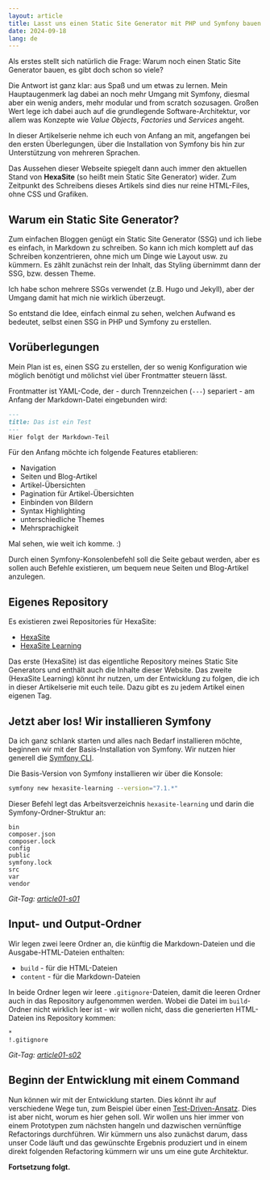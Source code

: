 ```yaml
---
layout: article
title: Lasst uns einen Static Site Generator mit PHP und Symfony bauen
date: 2024-09-18
lang: de
---
```

Als erstes stellt sich natürlich die Frage: Warum noch einen Static Site Generator bauen, es gibt doch schon so viele? 

Die Antwort ist ganz klar: aus Spaß und um etwas zu lernen. Mein Hauptaugenmerk lag dabei an noch mehr Umgang mit Symfony, diesmal aber ein wenig anders, mehr modular und from scratch sozusagen. Großen Wert lege ich dabei auch auf die grundlegende Software-Architektur, vor allem was Konzepte wie _Value Objects_, _Factories_ und _Services_ angeht.

In dieser Artikelserie nehme ich euch von Anfang an mit, angefangen bei den ersten Überlegungen, über die Installation von Symfony bis hin zur Unterstützung von mehreren Sprachen.

Das Aussehen dieser Webseite spiegelt dann auch immer den aktuellen Stand von **HexaSite** (so heißt mein Static Site Generator) wider. Zum Zeitpunkt des Schreibens dieses Artikels sind dies nur reine HTML-Files, ohne CSS und Grafiken.

## Warum ein Static Site Generator?

Zum einfachen Bloggen genügt ein Static Site Generator (SSG) und ich liebe es einfach, in Markdown zu schreiben. So kann ich mich komplett auf das Schreiben konzentrieren, ohne mich um Dinge wie Layout usw. zu kümmern. Es zählt zunächst rein der Inhalt, das Styling übernimmt dann der SSG, bzw. dessen Theme.

Ich habe schon mehrere SSGs verwendet (z.B. Hugo und Jekyll), aber der Umgang damit hat mich nie wirklich überzeugt. 

So entstand die Idee, einfach einmal zu sehen, welchen Aufwand es bedeutet, selbst einen SSG in PHP und Symfony zu erstellen.

## Vorüberlegungen

Mein Plan ist es, einen SSG zu erstellen, der so wenig Konfiguration wie möglich benötigt und mölichst viel über Frontmatter steuern lässt.

Frontmatter ist YAML-Code, der - durch Trennzeichen (`---`) separiert - am Anfang der Markdown-Datei eingebunden wird:

```md
---
title: Das ist ein Test
---
Hier folgt der Markdown-Teil
```

Für den Anfang möchte ich folgende Features etablieren:

- Navigation
- Seiten und Blog-Artikel
- Artikel-Übersichten
- Pagination für Artikel-Übersichten
- Einbinden von Bildern
- Syntax Highlighting
- unterschiedliche Themes
- Mehrsprachigkeit

Mal sehen, wie weit ich komme. :)

Durch einen Symfony-Konsolenbefehl soll die Seite gebaut werden, aber es sollen auch Befehle existieren, um bequem neue Seiten und Blog-Artikel anzulegen.

## Eigenes Repository

Es existieren zwei Repositories für HexaSite:

- [HexaSite](https://github.com/marcuskober/HexaSite)
- [HexaSite Learning](https://github.com/marcuskober/HexaSite-Learning)

Das erste (HexaSite) ist das eigentliche Repository meines Static Site Generators und enthält auch die Inhalte dieser Website. Das zweite (HexaSite Learning) könnt ihr nutzen, um der Entwicklung zu folgen, die ich in dieser Artikelserie mit euch teile. Dazu gibt es zu jedem Artikel einen eigenen Tag.

## Jetzt aber los! Wir installieren Symfony

Da ich ganz schlank starten und alles nach Bedarf installieren möchte, beginnen wir mit der Basis-Installation von Symfony. Wir nutzen hier generell die [Symfony CLI](https://symfony.com/download).

Die Basis-Version von Symfony installieren wir über die Konsole:

```bash
symfony new hexasite-learning --version="7.1.*"
```

Dieser Befehl legt das Arbeitsverzeichnis `hexasite-learning` und darin die Symfony-Ordner-Struktur an:

```plain
bin
composer.json
composer.lock
config
public
symfony.lock
src
var
vendor
```

_Git-Tag: [article01-s01](https://github.com/marcuskober/HexaSite-Learning/releases/tag/article01-s01)_

## Input- und Output-Ordner

Wir legen zwei leere Ordner an, die künftig die Markdown-Dateien und die Ausgabe-HTML-Dateien enthalten:

- `build` - für die HTML-Dateien
- `content` - für die Markdown-Dateien

In beide Ordner legen wir leere `.gitignore`-Dateien, damit die leeren Ordner auch in das Repository aufgenommen werden. Wobei die Datei im `build`-Ordner nicht wirklich leer ist - wir wollen nicht, dass die generierten HTML-Dateien ins Repository kommen:

```plain
*
!.gitignore
```

_Git-Tag: [article01-s02](https://github.com/marcuskober/HexaSite-Learning/releases/tag/article01-s02)_

## Beginn der Entwicklung mit einem Command

Nun können wir mit der Entwicklung starten. Dies könnt ihr auf verschiedene Wege tun, zum Beispiel über einen [Test-Driven-Ansatz](https://de.wikipedia.org/wiki/Testgetriebene_Entwicklung). Dies ist aber nicht, worum es hier gehen soll. Wir wollen uns hier immer von einem Prototypen zum nächsten hangeln und dazwischen vernünftige Refactorings durchführen. Wir kümmern uns also zunächst darum, dass unser Code läuft und das gewünschte Ergebnis produziert und in einem direkt folgenden Refactoring kümmern wir uns um eine gute Architektur.

**Fortsetzung folgt.**
